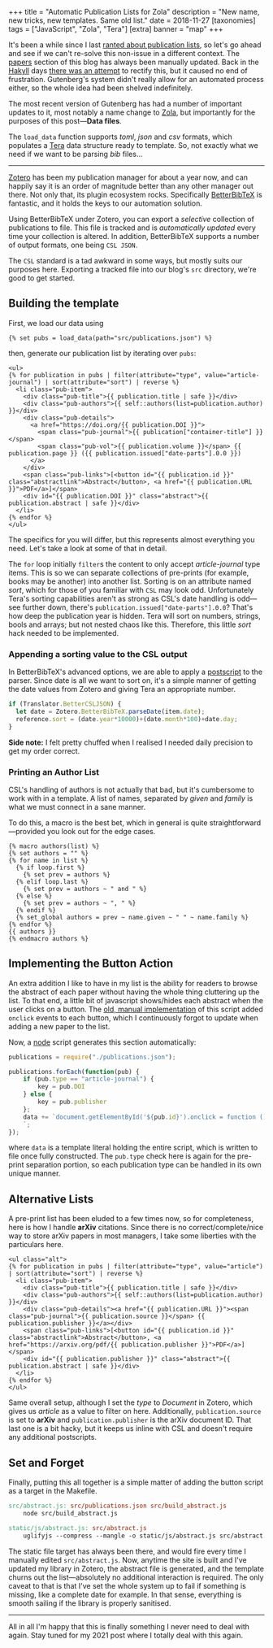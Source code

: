 +++
title = "Automatic Publication Lists for Zola"
description = "New name, new tricks, new templates. Same old list."
date = 2018-11-27
[taxonomies]
tags = ["JavaScript", "Zola", "Tera"]
[extra]
banner = "map"
+++

It's been a while since I last [ranted about publication lists](/generating-a-publication-list-from-mulitple-orcids/), so let's go ahead and see if we can't re-solve this non-issue in a different context.
The [papers](/papers/) section of this blog has always been manually updated. Back in the [Hakyll](https://jaspervdj.be/hakyll/) days [there was an attempt](https://github.com/Libbum/AS-Hakyll/commit/28a471d594f31a80995ee06101fd6a2375b684ad) to rectify this, but it caused no end of frustration.
Gutenberg's system didn't really allow for an automated process either, so the whole idea had been shelved indefinitely.

<!-- more -->

The most recent version of Gutenberg has had a number of important updates to it, most notably a name change to [Zola](https://www.getzola.org/), but importantly for the purposes of this post&mdash;**Data files**.

The `load_data` function supports *toml*, *json* and *csv* formats, which populates a [Tera](https://tera.netlify.com/) data structure ready to template.
So, not exactly what we need if we want to be parsing *bib* files&hellip;

---

[Zotero](https://www.zotero.org/) has been my publication manager for about a year now, and can happily say it is an order of magnitude better than any other manager out there.
Not only that, its plugin ecosystem rocks.
Specifically [BetterBibTeX](https://www.zotero.org/) is fantastic, and it holds the keys to our automation solution.

Using BetterBibTeX under Zotero, you can export a *selective* collection of publications to file.
This file is tracked and is *automatically updated* every time your collection is altered.
In addition, BetterBibTeX supports a number of output formats, one being `CSL JSON`.

The `CSL` standard is a tad awkward in some ways, but mostly suits our purposes here.
Exporting a tracked file into our blog's `src` directory, we're good to get started.

## Building the template

First, we load our data using

```Jinja2
{% set pubs = load_data(path="src/publications.json") %}
```

then, generate our publication list by iterating over `pubs`:

```Jinja2
<ul>
{% for publication in pubs | filter(attribute="type", value="article-journal") | sort(attribute="sort") | reverse %}
  <li class="pub-item">
    <div class="pub-title">{{ publication.title | safe }}</div>
    <div class="pub-authors">{{ self::authors(list=publication.author) }}</div>
    <div class="pub-details">
      <a href="https://doi.org/{{ publication.DOI }}">
        <span class="pub-journal">{{ publication["container-title"] }}</span>
        <span class="pub-vol">{{ publication.volume }}</span> {{ publication.page }} ({{ publication.issued["date-parts"].0.0 }})
      </a>
    </div>
    <span class="pub-links">[<button id="{{ publication.id }}" class="abstractlink">Abstract</button>, <a href="{{ publication.URL }}">PDF</a>]</span>
    <div id="{{ publication.DOI }}" class="abstract">{{ publication.abstract | safe }}</div>
  </li>
{% endfor %}
</ul>
```

The specifics for you will differ, but this represents almost everything you need.
Let's take a look at some of that in detail.

The `for` loop initially `filter`s the content to only accept *article-journal* type items.
This is so we can separate collections of pre-prints (for example, books may be another) into another list.
Sorting is on an attribute named *sort*, which for those of you familiar with `CSL` may look odd.
Unfortunately Tera's sorting capabilities aren't as strong as CSL's date handling is odd&mdash;see further down, there's `publication.issued["date-parts"].0.0`?
That's how deep the publication year is hidden.
Tera will sort on numbers, strings, bools and arrays; but not nested chaos like this.
Therefore, this little *sort* hack needed to be implemented.

### Appending a sorting value to the CSL output

In BetterBibTeX's advanced options, we are able to apply a [postscript](https://retorque.re/zotero-better-bibtex/scripting/) to the parser.
Since date is all we want to sort on, it's a simple manner of getting the date values from Zotero and giving Tera an appropriate number.

```Typescript
if (Translator.BetterCSLJSON) {
  let date = Zotero.BetterBibTeX.parseDate(item.date);
  reference.sort = (date.year*10000)+(date.month*100)+date.day;
}
```

**Side note:** I felt pretty chuffed when I realised I needed daily precision to get my order correct.

### Printing an Author List

CSL's handling of authors is not actually that bad, but it's cumbersome to work with in a template.
A list of names, separated by *given* and *family* is what we must connect in a sane manner.

To do this, a macro is the best bet, which in general is quite straightforward&mdash;provided you look out for the edge cases.
```Jinja2
{% macro authors(list) %}
{% set authors = "" %}
{% for name in list %}
  {% if loop.first %}
    {% set prev = authors %}
  {% elif loop.last %}
    {% set prev = authors ~ " and " %}
  {% else %}
    {% set prev = authors ~ ", " %}
  {% endif %}
  {% set_global authors = prev ~ name.given ~ " " ~ name.family %}
{% endfor %}
{{ authors }}
{% endmacro authors %}
```
## Implementing the Button Action

An extra addition I like to have in my list is the ability for readers to browse the abstract of each paper without having the whole thing cluttering up the list.
To that end, a little bit of javascript shows/hides each abstract when the user clicks on a button.
The [old, manual implementation](https://github.com/Libbum/AxiomaticSemantics/blob/dd9b7a5117a01e9470bb855593c8dbb85f6265ec/src/abstract.js) of this script added `onclick` events to each button, which I continuously forgot to update when adding a new paper to the list.

Now, a [node](https://nodejs.org) script generates this section automatically:
```javascript
publications = require("./publications.json");

publications.forEach(function(pub) {
    if (pub.type == "article-journal") {
        key = pub.DOI
    } else {
        key = pub.publisher
    };
    data += `document.getElementById('${pub.id}').onclick = function () { showAbstract('${key}'); };
    `;
});
```

where `data` is a template literal holding the entire script, which is written to file once fully constructed.
The `pub.type` check here is again for the pre-print separation portion, so each publication type can be handled in its own unique manner.

## Alternative Lists

A pre-print list has been eluded to a few times now, so for completeness, here is how I handle **arXiv** citations.
Since there is no correct/complete/nice way to store arXiv papers in most managers, I take some liberties with the particulars here.

```Jinja2
<ul class="alt">
{% for publication in pubs | filter(attribute="type", value="article") | sort(attribute="sort") | reverse %}
  <li class="pub-item">
    <div class="pub-title">{{ publication.title | safe }}</div>
    <div class="pub-authors">{{ self::authors(list=publication.author) }}</div>
    <div class="pub-details"><a href="{{ publication.URL }}"><span class="pub-journal">{{ publication.source }}</span> {{ publication.publisher }}</a></div>
    <span class="pub-links">[<button id="{{ publication.id }}" class="abstractlink">Abstract</button>, <a href="https://arxiv.org/pdf/{{ publication.publisher }}">PDF</a>]</span>
    <div id="{{ publication.publisher }}" class="abstract">{{ publication.abstract | safe }}</div>
  </li>
{% endfor %}
</ul>
```

Same overall setup, although I set the *type* to *Document* in Zotero, which gives us *article* as a value to filter on here.
Additionally, `publication.source` is set to **arXiv** and `publication.publisher` is the arXiv document ID.
That last one is a bit hacky, but it keeps us inline with CSL and doesn't require any additional postscripts.

## Set and Forget

Finally, putting this all together is a simple matter of adding the button script as a target in the Makefile.

```Makefile
src/abstract.js: src/publications.json src/build_abstract.js
    node src/build_abstract.js

static/js/abstract.js: src/abstract.js
    uglifyjs --compress --mangle -o static/js/abstract.js src/abstract.js
```

The static file target has always been there, and would fire every time I manually edited `src/abstract.js`.
Now, anytime the site is built and I've updated my library in Zotero, the abstract file is generated, and the template churns out the list&mdash;absolutely no additional interaction is required.
The only caveat to that is that I've set the whole system up to fail if something is missing, like a complete date for example.
In that sense, everything is smooth sailing if the library is properly sanitised.

---

All in all I'm happy that this is finally something I never need to deal with again.
Stay tuned for my 2021 post where I totally deal with this again.
